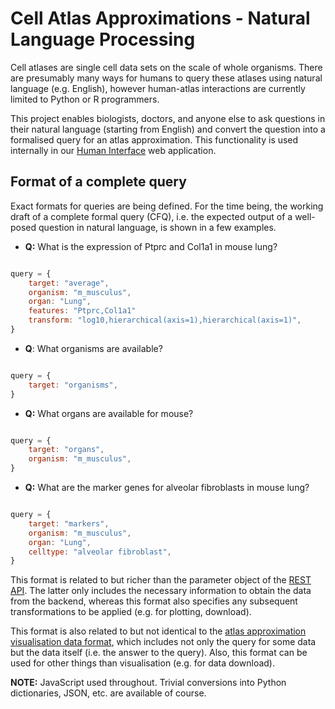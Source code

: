 # Cell Atlas Approximations - Natural Language Processing
Cell atlases are single cell data sets on the scale of whole organisms. There are presumably many ways for humans to query these atlases using natural language (e.g. English), however human-atlas interactions are currently limited to Python or R programmers.

This project enables biologists, doctors, and anyone else to ask questions in their natural language (starting from English) and convert the question into a formalised query for an atlas approximation. This functionality is used internally in our [Human Interface](https://github.com/fabilab/cell_atlas_approximations_HI) web application.


## Format of a complete query
Exact formats for queries are being defined. For the time being, the working draft of a complete formal query (CFQ), i.e. the expected output of a well-posed question in natural language, is shown in a few examples.

- **Q:** What is the expression of Ptprc and Col1a1 in mouse lung?

```javascript

query = {
    target: "average",
    organism: "m_musculus",
    organ: "Lung",
    features: "Ptprc,Col1a1"
    transform: "log10,hierarchical(axis=1),hierarchical(axis=1)",
}

```

- **Q**: What organisms are available?

```javascript

query = {
    target: "organisms",
}

```

- **Q:** What organs are available for mouse?

```javascript

query = {
    target: "organs",
    organism: "m_musculus",
}
```

- **Q:** What are the marker genes for alveolar fibroblasts in mouse lung?

```javascript

query = {
    target: "markers",
    organism: "m_musculus",
    organ: "Lung",
    celltype: "alveolar fibroblast",
}

```

This format is related to but richer than the parameter object of the [REST API](https://atlasapprox.readthedocs.io/en/latest/rest/index.html#reference-api). The latter only includes the necessary information to obtain the data from the backend, whereas this format also specifies any subsequent transformations to be applied (e.g. for plotting, download).

This format is also related to but not identical to the [atlas approximation visualisation data format](https://github.com/fabilab/cell_atlas_approximations_HI), which includes not only the query for some data but the data itself (i.e. the answer to the query). Also, this format can be used for other things than visualisation (e.g. for data download).

**NOTE:** JavaScript used throughout. Trivial conversions into Python dictionaries, JSON, etc. are available of course.
